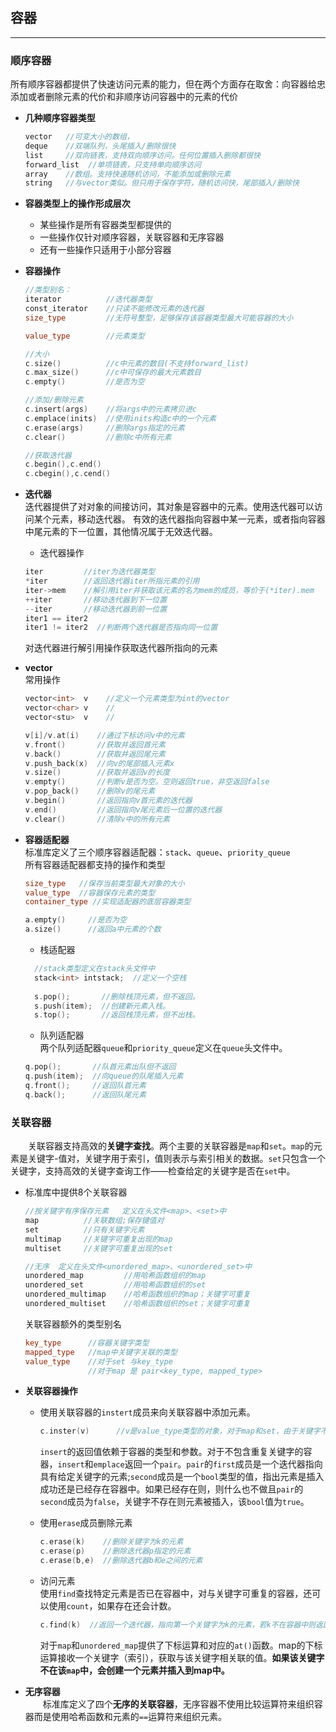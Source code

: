 ## 容器
-----

### 顺序容器
  
所有顺序容器都提供了快速访问元素的能力，但在两个方面存在取舍：向容器给忠添加或者删除元素的代价和非顺序访问容器中的元素的代价

- **几种顺序容器类型**
  ```cpp
  vector   //可变大小的数组，
  deque    //双端队列，头尾插入/删除很快
  list     //双向链表，支持双向顺序访问。任何位置插入删除都很快
  forward_list  //单项链表，只支持单向顺序访问
  array    //数组。支持快速随机访问，不能添加或删除元素
  string   //与vector类似。但只用于保存字符，随机访问快，尾部插入/删除快
  ``` 
  
- **容器类型上的操作形成层次** 
  - 某些操作是所有容器类型都提供的
  - 一些操作仅针对顺序容器，关联容器和无序容器
  - 还有一些操作只适用于小部分容器

- **容器操作**

  ```cpp
  //类型别名：
  iterator          //迭代器类型
  const_iterator    //只读不能修改元素的迭代器
  size_type         //无符号整型，足够保存该容器类型最大可能容器的大小

  value_type        //元素类型

  //大小
  c.size()          //c中元素的数目(不支持forward_list)
  c.max_size()      //c中可保存的最大元素数目
  c.empty()         //是否为空
  
  //添加/删除元素
  c.insert(args)    //将args中的元素拷贝进c
  c.emplace(inits)  //使用inits构造c中的一个元素
  c.erase(args)     //删除args指定的元素
  c.clear()         //删除c中所有元素

  //获取迭代器
  c.begin(),c.end()
  c.cbegin(),c.cend()
  ```
- **迭代器**  
  迭代器提供了对对象的间接访问，其对象是容器中的元素。使用迭代器可以访问某个元素，移动迭代器。
  有效的迭代器指向容器中某一元素，或者指向容器中尾元素的下一位置，其他情况属于无效迭代器。

  - 迭代器操作
  ```cpp
  iter         //iter为迭代器类型
  *iter        //返回迭代器iter所指元素的引用
  iter->mem    //解引用iter并获取该元素的名为mem的成员，等价于(*iter).mem  
  ++iter       //移动迭代器到下一位置
  --iter       //移动迭代器到前一位置
  iter1 == iter2
  iter1 != iter2  //判断两个迭代器是否指向同一位置
  ```
  对迭代器进行解引用操作获取迭代器所指向的元素  
- **vector**  
  常用操作
  ```cpp
  vector<int>  v    //定义一个元素类型为int的vector
  vector<char> v    //
  vector<stu>  v    //
  
  v[i]/v.at(i)    //通过下标访问v中的元素
  v.front()       //获取并返回首元素
  v.back()        //获取并返回尾元素
  v.push_back(x)  //向v的尾部插入元素x
  v.size()        //获取并返回v的长度
  v.empty()       //判断v是否为空。空则返回true，非空返回false
  v.pop_back()    //删除v的尾元素
  v.begin()       //返回指向v首元素的迭代器
  v.end()         //返回指向v尾元素后一位置的迭代器
  v.clear()       //清除v中的所有元素
  ``` 

- **容器适配器**  
  标准库定义了三个顺序容器适配器：`stack`、`queue`、`priority_queue`  
  所有容器适配器都支持的操作和类型
  ```cpp
  size_type   //保存当前类型最大对象的大小
  value_type  //容器保存元素的类型
  container_type //实现适配器的底层容器类型

  a.empty()     //是否为空
  a.size()      //返回a中元素的个数
  ```
  - 栈适配器  

  ```cpp
    //stack类型定义在stack头文件中
    stack<int> intstack;  //定义一个空栈
    
    s.pop();       //删除栈顶元素，但不返回。
    s.push(item);  //创建新元素入栈。     
    s.top();       //返回栈顶元素，但不出栈。
  ```

  - 队列适配器  
  两个队列适配器`queue`和`priority_queue`定义在`queue`头文件中。
  
  ```cpp
  q.pop();       //队首元素出队但不返回
  q.push(item);  //向queue的队尾插入元素
  q.front();     //返回队首元素
  q.back();      //返回队尾元素
  ```
  


### 关联容器  

&emsp;&emsp;关联容器支持高效的**关键字查找**。两个主要的关联容器是`map`和`set`。`map`的元素是关键字-值对，关键字用于索引，值则表示与索引相关的数据。`set`只包含一个关键字，支持高效的关键字查询工作——检查给定的关键字是否在`set`中。  
- 标准库中提供8个关联容器

  ```cpp
  //按关键字有序保存元素   定义在头文件<map>、<set>中
  map          //关联数组;保存键值对
  set          //只有关键字元素
  multimap     //关键字可重复出现的map
  multiset     //关键字可重复出现的set

  //无序  定义在头文件<unordered_map>、<unordered_set>中
  unordered_map         //用哈希函数组织的map
  unordered_set         //用哈希函数组织的set
  unordered_multimap    //哈希函数组织的map；关键字可重复
  unordered_multiset    //哈希函数组织的set；关键字可重复
  ```

  关联容器额外的类型别名
  ```cpp
  key_type      //容器关键字类型
  mapped_type   //map中关键字关联的类型
  value_type    //对于set 与key_type
                //对于map 是 pair<key_type, mapped_type>
  ```

- **关联容器操作**  
  - 使用关联容器的`instert`成员来向关联容器中添加元素。
    ```cpp
    c.inster(v)      //v是value_type类型的对象，对于map和set，由于关键字不可重复，只有当元素的关键字不在c中时才可插入。
    ```
    `insert`的返回值依赖于容器的类型和参数。对于不包含重复关键字的容器，`insert`和`emplace`返回一个`pair`。`pair`的`first`成员是一个迭代器指向具有给定关键字的元素;`second`成员是一个`bool`类型的值，指出元素是插入成功还是已经存在容器中。如果已经存在则，则什么也不做且`pair`的`second`成员为`false`，关键字不存在则元素被插入，该`bool`值为`true`。

  - 使用`erase`成员删除元素
    ```cpp
    c.erase(k)    //删除关键字为k的元素
    c.erase(p)    //删除迭代器p指定的元素
    c.erase(b,e)  //删除迭代器b和e之间的元素
    ```
  - 访问元素  
    使用`find`查找特定元素是否已在容器中，对与关键字可重复的容器，还可以使用`count`，如果存在还会计数。
    ```cpp
    c.find(k)  //返回一个迭代器，指向第一个关键字为k的元素，若k不在容器中则返回尾后迭代器
    ```
    对于`map`和`unordered_map`提供了下标运算和对应的`at()`函数。map的下标运算接收一个关键字（索引），获取与该关键字相关联的值。**如果该关键字不在该`map`中，会创建一个元素并插入到map中。**

- **无序容器**   
  &emsp;&emsp;标准库定义了四个**无序的关联容器**，无序容器不使用比较运算符来组织容器而是使用哈希函数和元素的`==`运算符来组织元素。

